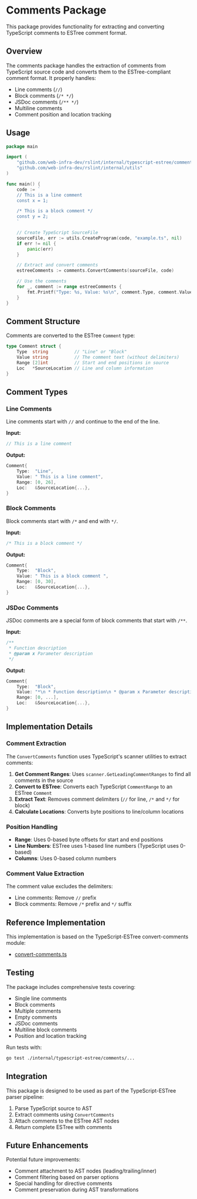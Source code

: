 # Comments Package

This package provides functionality for extracting and converting TypeScript comments to ESTree comment format.

## Overview

The comments package handles the extraction of comments from TypeScript source code and converts them to the ESTree-compliant comment format. It properly handles:

- Line comments (`//`)
- Block comments (`/* */`)
- JSDoc comments (`/** */`)
- Multiline comments
- Comment position and location tracking

## Usage

```go
package main

import (
    "github.com/web-infra-dev/rslint/internal/typescript-estree/comments"
    "github.com/web-infra-dev/rslint/internal/utils"
)

func main() {
    code := `
    // This is a line comment
    const x = 1;

    /* This is a block comment */
    const y = 2;
    `

    // Create TypeScript SourceFile
    sourceFile, err := utils.CreateProgram(code, "example.ts", nil)
    if err != nil {
        panic(err)
    }

    // Extract and convert comments
    estreeComments := comments.ConvertComments(sourceFile, code)

    // Use the comments
    for _, comment := range estreeComments {
        fmt.Printf("Type: %s, Value: %s\n", comment.Type, comment.Value)
    }
}
```

## Comment Structure

Comments are converted to the ESTree `Comment` type:

```go
type Comment struct {
    Type  string          // "Line" or "Block"
    Value string          // The comment text (without delimiters)
    Range [2]int          // Start and end positions in source
    Loc   *SourceLocation // Line and column information
}
```

## Comment Types

### Line Comments

Line comments start with `//` and continue to the end of the line.

**Input:**
```typescript
// This is a line comment
```

**Output:**
```go
Comment{
    Type:  "Line",
    Value: " This is a line comment",
    Range: [0, 26],
    Loc:   &SourceLocation{...},
}
```

### Block Comments

Block comments start with `/*` and end with `*/`.

**Input:**
```typescript
/* This is a block comment */
```

**Output:**
```go
Comment{
    Type:  "Block",
    Value: " This is a block comment ",
    Range: [0, 30],
    Loc:   &SourceLocation{...},
}
```

### JSDoc Comments

JSDoc comments are a special form of block comments that start with `/**`.

**Input:**
```typescript
/**
 * Function description
 * @param x Parameter description
 */
```

**Output:**
```go
Comment{
    Type:  "Block",
    Value: "*\n * Function description\n * @param x Parameter description\n ",
    Range: [0, ...],
    Loc:   &SourceLocation{...},
}
```

## Implementation Details

### Comment Extraction

The `ConvertComments` function uses TypeScript's scanner utilities to extract comments:

1. **Get Comment Ranges**: Uses `scanner.GetLeadingCommentRanges` to find all comments in the source
2. **Convert to ESTree**: Converts each TypeScript `CommentRange` to an ESTree `Comment`
3. **Extract Text**: Removes comment delimiters (`//` for line, `/*` and `*/` for block)
4. **Calculate Locations**: Converts byte positions to line/column locations

### Position Handling

- **Range**: Uses 0-based byte offsets for start and end positions
- **Line Numbers**: ESTree uses 1-based line numbers (TypeScript uses 0-based)
- **Columns**: Uses 0-based column numbers

### Comment Value Extraction

The comment value excludes the delimiters:

- Line comments: Remove `//` prefix
- Block comments: Remove `/*` prefix and `*/` suffix

## Reference Implementation

This implementation is based on the TypeScript-ESTree convert-comments module:
- [convert-comments.ts](https://github.com/typescript-eslint/typescript-eslint/blob/main/packages/typescript-estree/src/convert-comments.ts)

## Testing

The package includes comprehensive tests covering:

- Single line comments
- Block comments
- Multiple comments
- Empty comments
- JSDoc comments
- Multiline block comments
- Position and location tracking

Run tests with:

```bash
go test ./internal/typescript-estree/comments/...
```

## Integration

This package is designed to be used as part of the TypeScript-ESTree parser pipeline:

1. Parse TypeScript source to AST
2. Extract comments using `ConvertComments`
3. Attach comments to the ESTree AST nodes
4. Return complete ESTree with comments

## Future Enhancements

Potential future improvements:

- Comment attachment to AST nodes (leading/trailing/inner)
- Comment filtering based on parser options
- Special handling for directive comments
- Comment preservation during AST transformations
